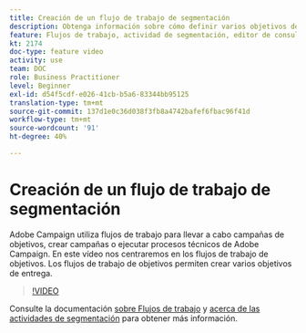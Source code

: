 ```yaml
---
title: Creación de un flujo de trabajo de segmentación
description: Obtenga información sobre cómo definir varios objetivos de envío mediante flujos de trabajo de objetivo.
feature: Flujos de trabajo, actividad de segmentación, editor de consultas
kt: 2174
doc-type: feature video
activity: use
team: DOC
role: Business Practitioner
level: Beginner
exl-id: d54f5cdf-e026-41cb-b5a6-83344bb95125
translation-type: tm+mt
source-git-commit: 137d1e0c36d038f3fb8a4742bafef6fbac96f41d
workflow-type: tm+mt
source-wordcount: '91'
ht-degree: 40%

---
```


# Creación de un flujo de trabajo de segmentación

Adobe Campaign utiliza flujos de trabajo para llevar a cabo campañas de objetivos, crear campañas o ejecutar procesos técnicos de Adobe Campaign. En este vídeo nos centraremos en los flujos de trabajo de objetivos. Los flujos de trabajo de objetivos permiten crear varios objetivos de entrega.

>[!VIDEO](https://video.tv.adobe.com/v/25605?quality=12)

Consulte la documentación [sobre Flujos de trabajo](https://docs.adobe.com/content/help/es-ES/campaign-classic/using/automating-with-workflows/introduction/about-workflows.html)
y [acerca de las actividades de segmentación](https://docs.adobe.com/content/help/es-ES/campaign-classic/using/automating-with-workflows/targeting-activities/about-targeting-activities.html) para obtener más información.
